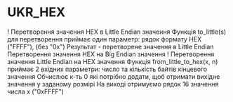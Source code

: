 # UKR_HEX
! Перетворення значення HEX в Little Endian значення
  Функція to_little(s) для перетворення приймає один параметр: рядок формату HEX ("FFFF"), (без "0x") 
  Результат - перетворене значення в Little Endian
Перетворення значення HEX на Big Endian значення
! Перетворення значення Little Endian на HEX значення
  Функція from_little_to_hex(x, n) приймає 2 вхідних параметри: число та кількість байтів кінцевого значення
  Обчислює к-ть 0 які потрібно додати, щоб отримати вихідне значення у заданому розмірі
  На виході отримуємо рядок 16 значення числа x ("0xFFFF")
  
